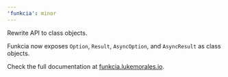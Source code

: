 ```yaml
---
'funkcia': minor
---
```


Rewrite API to class objects.

Funkcia now exposes `Option`, `Result`, `AsyncOption`, and `AsyncResult` as class objects.

Check the full documentation at [funkcia.lukemorales.io](https://funkcia.lukemorales.io).
